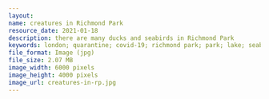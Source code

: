 ```yaml
---
layout: 
name: creatures in Richmond Park
resource_date: 2021-01-18
description: there are many ducks and seabirds in Richmond Park
keywords: london; quarantine; covid-19; richmond park; park; lake; seabird; duck
file_format: Image (jpg)
file_size: 2.07 MB
image_width: 6000 pixels
image_height: 4000 pixels
image_url: creatures-in-rp.jpg
---
```

